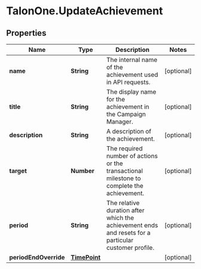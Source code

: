# TalonOne.UpdateAchievement

## Properties

Name | Type | Description | Notes
------------ | ------------- | ------------- | -------------
**name** | **String** | The internal name of the achievement used in API requests.  | [optional] 
**title** | **String** | The display name for the achievement in the Campaign Manager. | [optional] 
**description** | **String** | A description of the achievement. | [optional] 
**target** | **Number** | The required number of actions or the transactional milestone to complete the achievement. | [optional] 
**period** | **String** | The relative duration after which the achievement ends and resets for a particular customer profile.  | [optional] 
**periodEndOverride** | [**TimePoint**](TimePoint.md) |  | [optional] 


